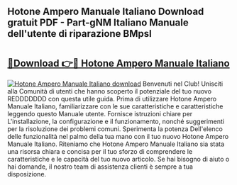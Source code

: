 ## Hotone Ampero Manuale Italiano Download gratuit PDF - Part-gNM Italiano Manuale dell'utente di riparazione BMpsI

# <h2><a href="http://dff9xg7.blite.top/?on=Hotone+Ampero+Manuale+Italiano">🔗Download 👉🔴 Hotone Ampero Manuale Italiano</a></h2>

[![Hotone Ampero Manuale Italiano download](https://i.imgur.com/lujVjoI.png)](http://dff9xg7.blite.top/?on=Hotone+Ampero+Manuale+Italiano)
Benvenuti nel Club! Unisciti alla Comunità di utenti che hanno scoperto il potenziale del tuo nuovo REDDDDDDD con questa utile guida. Prima di utilizzare Hotone Ampero Manuale Italiano, familiarizzare con le sue caratteristiche e caratteristiche leggendo questo Manuale utente. Fornisce istruzioni chiare per L'installazione, la configurazione e il funzionamento, nonché suggerimenti per la risoluzione dei problemi comuni. Sperimenta la potenza Dell'elenco delle funzionalità nel palmo della tua mano con il tuo nuovo Hotone Ampero Manuale Italiano. Riteniamo che Hotone Ampero Manuale Italiano sia stata una risorsa chiara e concisa per il tuo sforzo di comprendere le caratteristiche e le capacità del tuo nuovo articolo. Se hai bisogno di aiuto o hai domande, il nostro team di assistenza clienti è sempre a tua disposizione.

